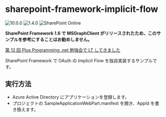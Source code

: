 # sharepoint-framework-implicit-flow

![10.0.0](https://img.shields.io/badge/node-10.0.0-green)
![1.4.0](https://img.shields.io/badge/spfx-1.4.0-green)
![SharePoint Online](https://img.shields.io/badge/SharePoint-Online-blue.svg)

**SharePoint Framework 1.6 で MSGraphClient がリリースされたため、このサンプルを参考にすることはお勧めしません。**

[第 12 回 Plus Programming .net 勉強会で LT してきました](https://blog.karamem0.dev/entry/2018/01/27/220000)

SharePoint Framework で OAuth の Implicit Flow を独自実装するサンプルです。

## 実行方法

- Azure Active Directory にアプリケーションを登録します。
- プロジェクトの SampleApplicationWebPart.manifest を開き、AppId を書き換えます。
